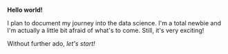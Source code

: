 **Hello world!**

I plan to document my journey into the data science. I'm a total newbie and I'm actually a little bit afraid of what's to come.
Still, it's very exciting!

Without further ado, *let's start!*
